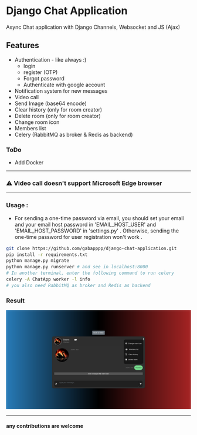 # Django Chat Application

Async Chat application with Django Channels, Websocket and JS (Ajax)

## Features

- Authentication - like always :)
  - login
  - register (OTP)
  - Forgot password
  - Authenticate with google account
- Notification system for new messages
- Video call
- Send Image (base64 encode)
- Clear history (only for room creator)
- Delete room (only for room creator)
- Change room icon
- Members list
- Celery (RabbitMQ as broker & Redis as backend)

### ToDo

- Add Docker

---

### ⚠️ Video call doesn't support Microsoft Edge browser

---

### Usage :

- For sending a one-time password via email, you should set your email and your email host password in 'EMAIL_HOST_USER' and 'EMAIL_HOST_PASSWORD' in 'settings.py' . Otherwise, sending the one-time password for user registration won't work .

```bash
git clone https://github.com/gabapppp/django-chat-application.git
pip install -r requirements.txt
python manage.py migrate
python manage.py runserver # and see in localhost:8000
# In another terminal, enter the following command to run celery
celery -A ChatApp worker -l info
# you also need RabbitMQ as broker and Redis as backend
```

### Result

<p align="center">
  <img src="https://github.com/gabapppp/django-chat-application/blob/main/assets/result.png">
</p>

---

#### any contributions are welcome
